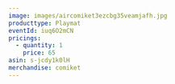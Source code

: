 ```yaml
---
image: images/aircomiket3ezcbg35veamjafh.jpg
producttype: Playmat
eventId: iuq6O2mCN
pricings:
  - quantity: 1
    price: 65
asin: s-jcdy1k0lH
merchandise: comiket
---
```

